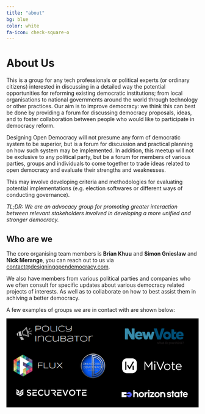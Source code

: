 ```yaml
---
title: "about"
bg: blue
color: white
fa-icon: check-square-o
---
```


# About Us

This is a group for any tech professionals or political experts (or ordinary citizens) interested in discussing in a detailed way the potential opportunities for reforming existing democratic institutions; from local organisations to national governments around the world through technology or other practices. Our aim is to improve democracy: we think this can best be done by providing a forum for discussing democracy proposals, ideas, and to foster collaboration between people who would like to participate in democracy reform.

Designing Open Democracy will not presume any form of democratic system to be superior, but is a forum for discussion and practical planning on how such system may be implemented. In addition, this meetup will not be exclusive to any political party, but be a forum for members of various parties, groups and individuals to come together to trade ideas related to open democracy and evaluate their strengths and weaknesses.

This may involve developing criteria and methodologies for evaluating potential implementations (e.g. election softwares or different ways of conducting governance).

*TL;DR: We are an advocacy group for promoting greater interaction between relevant stakeholders involved in developing a more unified and stronger democracy.*

## Who are we

The core organising team members is **Brian Khuu** and **Simon Gnieslaw** and **Nick Merange**, you can reach out to us via [contact@designingopendemocracy.com](mailto:contact@designingopendemocracy.com?subject=Website).

We also have members from various political parties and companies who we often consult for specific updates about various democracy related projects of interests. As well as to collaborate on how to best assist them in achiving a better democracy.

A few examples of groups we are in contact with are shown below:

![Logo List Of Other Orgs](img/orgswemonitor.png)